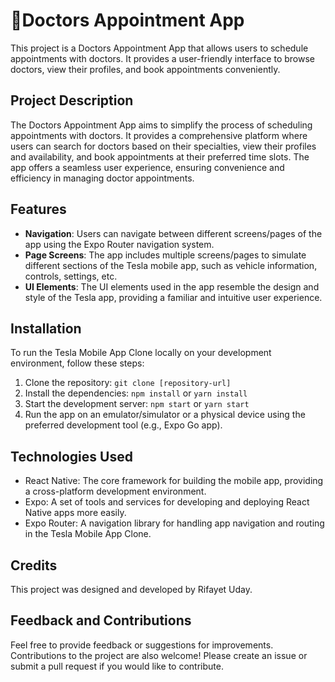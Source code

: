 # 🚀Doctors Appointment App
This project is a Doctors Appointment App that allows users to schedule appointments with doctors. It provides a user-friendly interface to browse doctors, view their profiles, and book appointments conveniently.

## Project Description
The Doctors Appointment App aims to simplify the process of scheduling appointments with doctors. It provides a comprehensive platform where users can search for doctors based on their specialties, view their profiles and availability, and book appointments at their preferred time slots. The app offers a seamless user experience, ensuring convenience and efficiency in managing doctor appointments.

## Features

- **Navigation**: Users can navigate between different screens/pages of the app using the Expo Router navigation system.
- **Page Screens**: The app includes multiple screens/pages to simulate different sections of the Tesla mobile app, such as vehicle information, controls, settings, etc.
- **UI Elements**: The UI elements used in the app resemble the design and style of the Tesla app, providing a familiar and intuitive user experience.

## Installation

To run the Tesla Mobile App Clone locally on your development environment, follow these steps:

1. Clone the repository: `git clone [repository-url]`
2. Install the dependencies: `npm install` or `yarn install`
3. Start the development server: `npm start` or `yarn start`
4. Run the app on an emulator/simulator or a physical device using the preferred development tool (e.g., Expo Go app).

## Technologies Used

- React Native: The core framework for building the mobile app, providing a cross-platform development environment.
- Expo: A set of tools and services for developing and deploying React Native apps more easily.
- Expo Router: A navigation library for handling app navigation and routing in the Tesla Mobile App Clone.


## Credits
This project was designed and developed by Rifayet Uday.

## Feedback and Contributions

Feel free to provide feedback or suggestions for improvements. Contributions to the project are also welcome! Please create an issue or submit a pull request if you would like to contribute.
